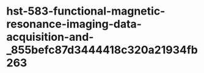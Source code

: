 # hst-583-functional-magnetic-resonance-imaging-data-acquisition-and-_855befc87d3444418c320a21934fb263